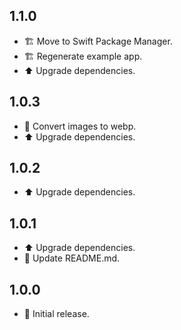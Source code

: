 ## 1.1.0
* 🏗️ Move to Swift Package Manager.
* 🏗️ Regenerate example app.
* ⬆️ Upgrade dependencies.

## 1.0.3

* 🍱 Convert images to webp.
* ⬆️ Upgrade dependencies.

## 1.0.2

* ⬆️ Upgrade dependencies.

## 1.0.1

* ⬆️ Upgrade dependencies.
* 📝 Update README.md.

## 1.0.0

* 🎉 Initial release.
